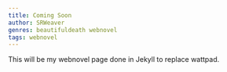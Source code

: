 ```yaml
---
title: Coming Soon
author: SRWeaver
genres: beautifuldeath webnovel
tags: webnovel
---
```

This will be my webnovel page done in Jekyll to replace wattpad.
